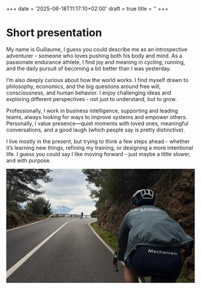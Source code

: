 +++
date = '2025-06-18T11:17:10+02:00'
draft = true
title = ''
+++

# Short presentation
My name is Guillaume, I guess you could describe me as an introspective adventurer - someone who loves pushing both his body and mind. As a passionate endurance athlete, I find joy and meaning in cycling, running, and the daily pursuit of becoming a bit better than I was yesterday.

I’m also deeply curious about how the world works. I find myself drawn to philosophy, economics, and the big questions around free will, consciousness, and human behavior. I enjoy challenging ideas and exploring different perspectives - not just to understand, but to grow.

Professionally, I work in business intelligence, supporting and leading teams, always looking for ways to improve systems and empower others. Personally, I value presence—quiet moments with loved ones, meaningful conversations, and a good laugh (which people say is pretty distinctive).

I live mostly in the present, but trying to think a few steps ahead - whether it’s learning new things, refining my training, or designing a more intentional life. I guess you could say I like moving forward - just maybe a little slower, and with purpose.

![](cycling_horizon.JPG)
